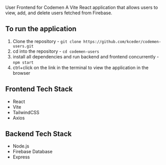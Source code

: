 User Frontend for Codemen
A Vite React application that allows users to view, add, and delete users fetched from Firebase.

## To run the application

1. Clone the repository - `git clone https://github.com/kceder/codemen-users.git`
2. cd into the repository - `cd codemen-users`
3. install all dependencies and run backend and frontend concurrently - `npm start`
4. ctrl+click on the link in the terminal to view the application in the browser

## Frontend Tech Stack

- React
- Vite
- TailwindCSS
- Axios

## Backend Tech Stack

- Node.js
- Firebase Database
- Express
